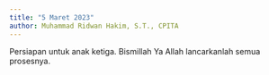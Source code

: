 ```yaml
---
title: "5 Maret 2023"
author: Muhammad Ridwan Hakim, S.T., CPITA
---
```


Persiapan untuk anak ketiga. Bismillah Ya Allah lancarkanlah semua prosesnya.
